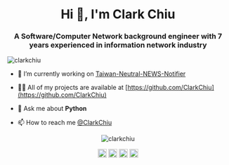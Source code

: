 <h1 align="center">Hi 👋, I'm Clark Chiu</h1>
<h3 align="center">A Software/Computer Network background engineer with 7 years experienced in information network industry</h3>
<p align="left"> <img src="https://komarev.com/ghpvc/?username=clarkchiu" alt="clarkchiu" /> </p>

- 🔭 I’m currently working on [Taiwan-Neutral-NEWS-Notifier](https://github.com/ClarkChiu/Taiwan-Neutral-NEWS-Notifier)

- 👨‍💻 All of my projects are available at [https://github.com/ClarkChiu](https://github.com/ClarkChiu)

- 💬 Ask me about **Python**

- 📫 How to reach me [@ClarkChiu](https://web.telegram.org/#/im?p=%40ClarkChiu)

<p align="center"> <img src="https://github-readme-stats.vercel.app/api?username=clarkchiu&show_icons=true" alt="clarkchiu" /> </p>

<p align="center">
<a href="https://github.com/ClarkChiu" target="blank"><img align="center" src="https://cdn.jsdelivr.net/npm/simple-icons@3.0.1/icons/github.svg" alt="clarkchiu" height="20" width="20" /></a>
<a href="https://dev.to/clarkchiu" target="blank"><img align="center" src="https://cdn.jsdelivr.net/npm/simple-icons@3.0.1/icons/dev-dot-to.svg" alt="clarkchiu" height="20" width="20" /></a>
<a href="https://linkedin.com/in/clarkchiu" target="blank"><img align="center" src="https://cdn.jsdelivr.net/npm/simple-icons@3.0.1/icons/linkedin.svg" alt="clarkchiu" height="20" width="20" /></a>
<a href="https://kaggle.com/clarkchiu" target="blank"><img align="center" src="https://cdn.jsdelivr.net/npm/simple-icons@3.0.1/icons/kaggle.svg" alt="clarkchiu" height="20" width="20" /></a>
</p>
